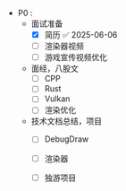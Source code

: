 - P0 : 
	- 面试准备
		- [x] 简历 ✅ 2025-06-06
		- [ ] 渲染器视频
		- [ ] 游戏宣传视频优化
	- 面经，八股文
		- [ ] CPP
		- [ ] Rust
		- [ ] Vulkan 
		- [ ] 渲染优化
	- 技术文档总结，项目
		- [ ] DebugDraw
		- [ ] 渲染器
		- [ ] 独游项目

